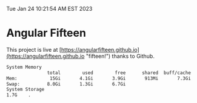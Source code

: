 Tue Jan 24 10:21:54 AM EST 2023

# Angular Fifteen


This project is live at [https://angularfifteen.github.io](https://angularfifteen.github.io "fifteen!") thanks to Github.

```bash
System Memory
               total        used        free      shared  buff/cache   available
Mem:            15Gi       4.1Gi       3.9Gi       913Mi       7.3Gi         9Gi
Swap:          8.0Gi       1.3Gi       6.7Gi
System Storage
1.7G	.
